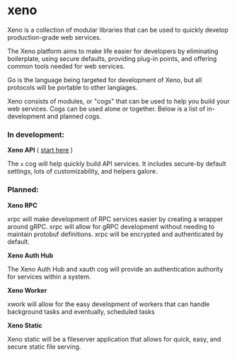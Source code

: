# xeno

Xeno is a collection of modular libraries that can be used to quickly develop production-grade web services.

The Xeno platform aims to make life easier for developers by eliminating boilerplate, using secure defaults, providing plug-in points, and offering common tools needed for web services.

Go is the language being targeted for development of Xeno, but all protocols will be portable to other langiages.

Xeno consists of modules, or "cogs" that can be used to help you build your web services. Cogs can be used alone or together. Below is a list of in-development and planned cogs.

### In development:

**Xeno API** ( [start here](/x/README.md) )

The `x` cog will help quickly build API services. It includes secure-by default settings, lots of customizability, and helpers galore.


### Planned:

**Xeno RPC**

xrpc will make development of RPC services easier by creating a wrapper around gRPC. xrpc will allow for gRPC development without needing to maintain protobuf definitions. xrpc will be encrypted and authenticated by default.

**Xeno Auth Hub**

The Xeno Auth Hub and xauth cog will provide an authentication authority for services within a system.

**Xeno Worker**

xwork will allow for the easy development of workers that can handle background tasks and eventually, scheduled tasks

**Xeno Static**

Xeno static will be a fileserver application that allows for quick, easy, and secure static file serving.